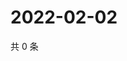 # 2022-02-02

共 0 条

<!-- BEGIN WEIBO -->
<!-- 最后更新时间 Wed Feb 02 2022 16:16:13 GMT+0800 (China Standard Time) -->

<!-- END WEIBO -->
